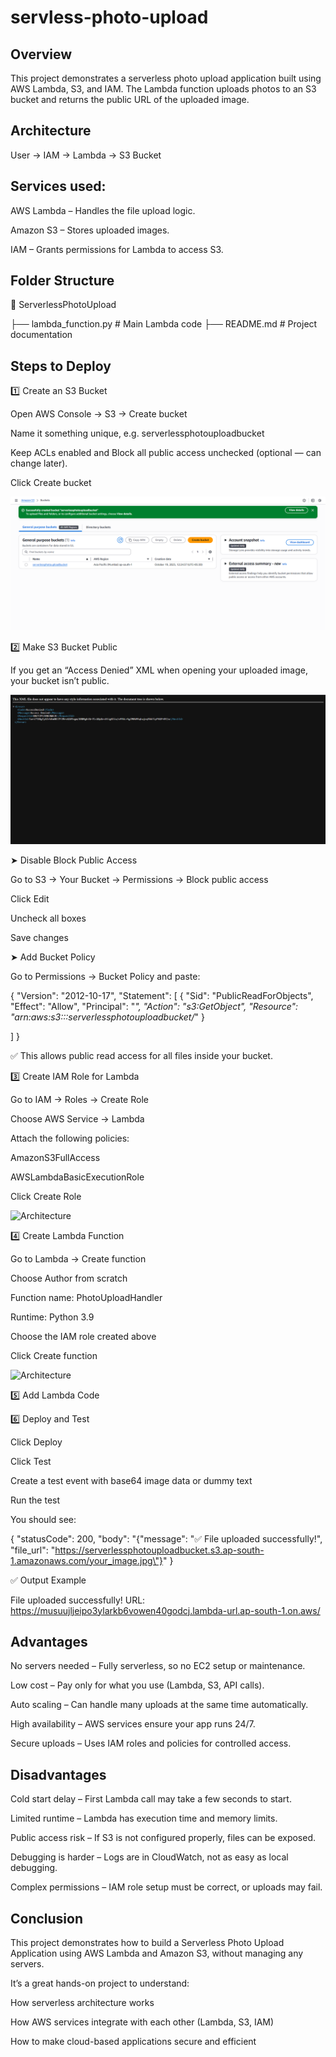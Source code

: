 # servless-photo-upload


## Overview

This project demonstrates a serverless photo upload application built using AWS Lambda, S3, and IAM.
The Lambda function uploads photos to an S3 bucket and returns the public URL of the uploaded image.

## Architecture 

User → IAM -> Lambda → S3 Bucket 

## Services used:

AWS Lambda – Handles the file upload logic.

Amazon S3 – Stores uploaded images.

IAM – Grants permissions for Lambda to access S3.

## Folder Structure

📁 ServerlessPhotoUpload

 ├── lambda_function.py   # Main Lambda code
 ├── README.md            # Project documentation

## Steps to Deploy

1️⃣ Create an S3 Bucket

Open AWS Console → S3 → Create bucket

Name it something unique, e.g. serverlessphotouploadbucket

Keep ACLs enabled and Block all public access unchecked (optional — can change later).

Click Create bucket

![Architecture](image/img-1.png)

2️⃣ Make S3 Bucket Public

If you get an “Access Denied” XML when opening your uploaded image, your bucket isn’t public.

![Architecture](image/img-2.png)

➤ Disable Block Public Access

Go to S3 → Your Bucket → Permissions → Block public access

Click Edit

Uncheck all boxes

Save changes

➤ Add Bucket Policy

Go to Permissions → Bucket Policy and paste:

{
  "Version": "2012-10-17",
  "Statement": [
    {
      "Sid": "PublicReadForObjects",
      "Effect": "Allow",
      "Principal": "*", 
       "Action": "s3:GetObject",
      "Resource": "arn:aws:s3:::serverlessphotouploadbucket/*" 
    }
    
  ]
}

✅ This allows public read access for all files inside your bucket.


3️⃣ Create IAM Role for Lambda

Go to IAM → Roles → Create Role

Choose AWS Service → Lambda

Attach the following policies:

AmazonS3FullAccess

AWSLambdaBasicExecutionRole

Click Create Role

![Architecture](images/img-3.png)

4️⃣ Create Lambda Function

Go to Lambda → Create function

Choose Author from scratch

Function name: PhotoUploadHandler

Runtime: Python 3.9

Choose the IAM role created above

Click Create function

![Architecture](images/img-4.png)

5️⃣ Add Lambda Code

6️⃣ Deploy and Test

Click Deploy

Click Test

Create a test event with base64 image data or dummy text

Run the test

You should see:

{
  "statusCode": 200,
  "body": "{\"message\": \"✅ File uploaded successfully!\", \"file_url\": \"https://serverlessphotouploadbucket.s3.ap-south-1.amazonaws.com/your_image.jpg\"}"
}




✅ Output Example

File uploaded successfully!
URL: https://musuujljeipo3ylarkb6vowen40godcj.lambda-url.ap-south-1.on.aws/

## Advantages

No servers needed – Fully serverless, so no EC2 setup or maintenance.

Low cost – Pay only for what you use (Lambda, S3, API calls).

Auto scaling – Can handle many uploads at the same time automatically.

High availability – AWS services ensure your app runs 24/7.

Secure uploads – Uses IAM roles and policies for controlled access.

## Disadvantages

Cold start delay – First Lambda call may take a few seconds to start.

Limited runtime – Lambda has execution time and memory limits.

Public access risk – If S3 is not configured properly, files can be exposed.

Debugging is harder – Logs are in CloudWatch, not as easy as local debugging.

Complex permissions – IAM role setup must be correct, or uploads may fail.

## Conclusion

This project demonstrates how to build a Serverless Photo Upload Application using AWS Lambda and Amazon S3, without managing any servers.

It’s a great hands-on project to understand:

How serverless architecture works

How AWS services integrate with each other (Lambda, S3, IAM)

How to make cloud-based applications secure and efficient

